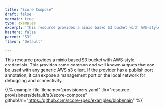 ```yaml
---
title: "Score Compose"
draft: false
mermaid: true
type: examples
excerpt: 'This resource provides a minio based S3 bucket with AWS-style credentials. This provides some common and well known outputs that can be used with any generic AWS s3 client. If the provider has a publish port annotation, it can expose a management port on the local network for debugging and connectivity.'
hasMore: false
parent: "S3"
flavor: "Default"

---
```


This resource provides a minio based S3 bucket with AWS-style credentials. This provides some common and well known outputs that can be used with any generic AWS s3 client. If the provider has a publish port annotation, it can expose a management port on the local network for debugging and connectivity.

{{% example-file filename="provisioners.yaml" dir="resource-provisioners/default/s3/score-compose" githubUrl="https://github.com/score-spec/examples/blob/main" %}}
